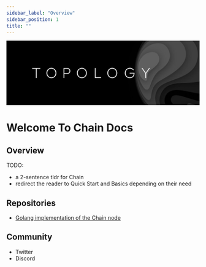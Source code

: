 ```yaml
---
sidebar_label: "Overview"
sidebar_position: 1
title: ""
---
```


<div align="center">

![alt text](../static/img/banner.jpeg)

</div>

# Welcome To Chain Docs

## Overview

TODO:
- a 2-sentence tldr for Chain
- redirect the reader to Quick Start and Basics depending on their need

## Repositories

- [Golang implementation of the Chain node](https://github.com/topology-foundation/topchain-node)

## Community

- Twitter
- Discord
